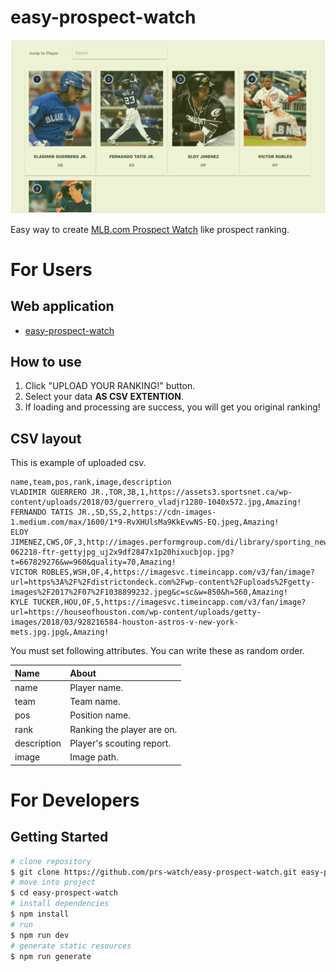 # easy-prospect-watch

![app](./app.png)

Easy way to create [MLB.com Prospect Watch](http://m.mlb.com/prospects) like prospect ranking.

# For Users

## Web application

+ [easy-prospect-watch](https://easy-prospect-watch.firebaseapp.com/)

## How to use

1. Click "UPLOAD YOUR RANKING!" button.
2. Select your data **AS CSV EXTENTION**.
3. If loading and processing are success, you will get you original ranking!

## CSV layout

This is example of uploaded csv.

```csv
name,team,pos,rank,image,description
VLADIMIR GUERRERO JR.,TOR,3B,1,https://assets3.sportsnet.ca/wp-content/uploads/2018/03/guerrero_vladjr1280-1040x572.jpg,Amazing!
FERNANDO TATIS JR.,SD,SS,2,https://cdn-images-1.medium.com/max/1600/1*9-RvXHUlsMa9KkEvwNS-EQ.jpeg,Amazing!
ELOY JIMENEZ,CWS,OF,3,http://images.performgroup.com/di/library/sporting_news/e/a0/eloyjimenez-062218-ftr-gettyjpg_uj2x9df2847x1p20hixucbjop.jpg?t=667829276&w=960&quality=70,Amazing!
VICTOR ROBLES,WSH,OF,4,https://imagesvc.timeincapp.com/v3/fan/image?url=https%3A%2F%2Fdistrictondeck.com%2Fwp-content%2Fuploads%2Fgetty-images%2F2017%2F07%2F1038899232.jpeg&c=sc&w=850&h=560,Amazing!
KYLE TUCKER,HOU,OF,5,https://imagesvc.timeincapp.com/v3/fan/image?url=https://houseofhouston.com/wp-content/uploads/getty-images/2018/03/928216584-houston-astros-v-new-york-mets.jpg.jpg&,Amazing!
```

You must set following attributes. You can write these as random order.

| Name        | About                      |
|:----------- |:-------------------------- |
| name        | Player name.               |
| team        | Team name.                 |
| pos         | Position name.             |
| rank        | Ranking the player are on. |
| description | Player's scouting report.  |
| image       | Image path.                |

# For Developers

## Getting Started

``` bash
# clone repository
$ git clone https://github.com/prs-watch/easy-prospect-watch.git easy-prospect-watch
# move into project
$ cd easy-prospect-watch
# install dependencies
$ npm install
# run
$ npm run dev
# generate static resources
$ npm run generate
```
